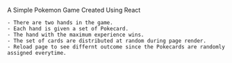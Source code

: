 A Simple Pokemon Game Created Using React

    - There are two hands in the game.
    - Each hand is given a set of Pokecard.
    - The hand with the maximum experience wins.
    - The set of cards are distributed at random during page render.
    - Reload page to see differnt outcome since the Pokecards are randomly assigned everytime.